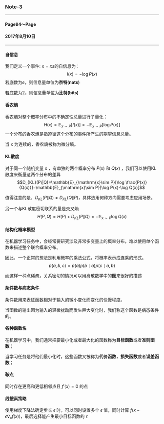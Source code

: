 ### Note-3
---
#### Page94～Page
#### 2017年8月10日
---
#### 自信息
我们定义一个事件: $\mathrm{x}=xs$的自信息为：
$$I(x)=-\log P(x)$$
若底数为$e$，则信息量单位为**奈特(nats)**

若底数为$2$，则信息量单位为**比特(bits)**

#### 香农熵
香农熵对整个概率分布中的不确定性总量进行了量化：
$$H(x)=\mathbb{E}_{x\sim P}[I(x)]=-\mathbb{E}_{x\sim P}[\log P(x)]$$
一个分布的香农熵是指遵循这个分布的事件所产生的期望信息总量。

当 $\mathrm{x}$ 为连续的，香农熵被称为微分熵。

#### KL散度
对于同一个随机变量 $\mathrm{x}$ ，有单独的两个概率分布 $P(x)$ 和 $Q(x)$ ，我们可以使用KL散度来衡量这两个分布的差异
$$D_{KL}(P\|Q)=\mathbb{E}_{\mathrm{x}\sim P}[\log \frac{P(x)}{Q(x)}]=\mathbb{E}_{\mathrm{x}\sim P}[\log P(x)-\log Q(x)]$$

值得注意的是，$D_{KL}(P\|Q)\ne D_{KL}(Q\|P)$，具体选用何种方向需要考虑应用场景。

另一个与KL散度密切联系的量是交叉熵
$$H(P,Q)=H(P)+D_{KL}(P\|Q)=-\mathbb{E}_{\mathrm{x}\sim P}\log Q(x)$$

#### 结构化概率模型
在机器学习任务中，会经常要研究涉及非常多变量上的概率分布，难以使用单个函数来描述整个联合概率分布。

因此，一个正常的想法是利用概率的乘法公式，将概率表示成连乘的形式。
$$p(a,b,c)=p(a)p(b\mid a)p(c\mid a,b)$$

而这样一种点稀疏，关系密切的情况可以用离散数学中的**图**来很好的描述

#### 条件数与病态条件
条件数用来表征函数相对于输入的微小变化而变化的快慢程度。

当函数的输出因为输入的轻微扰动而发生巨大变化时，我们称这个函数是病态条件的。

#### 各种函数名
在机器学习中，我们通常把要最小化或者最大化的函数称为**目标函数**或者**准则函数**；

当学习任务是将他们最小化时，这些函数又被称为**代价函数**，**损失函数**或者**误差函数**；

#### 鞍点
同时存在更高和更低相邻点且 $f'(x)=0$ 的点

#### 线搜索策略
使用梯度下降法确定步长 $\epsilon$ 时，可以同时设置多个 $\epsilon$ 值，同时计算 $f(x-\epsilon\nabla_xf(x))$，最后选择能产生最小目标函数的 $\epsilon$
